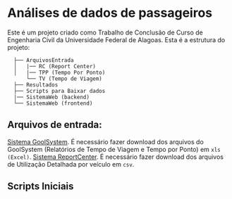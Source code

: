# Análises de dados de passageiros

Este é um projeto criado como Trabalho de Conclusão de Curso de Engenharia Civil da Universidade Federal de Alagoas.
Esta é a estrutura do projeto:

```
  ├── ArquivosEntrada
  │   |── RC (Report Center)
  │   |── TPP (Tempo Por Ponto)
      └── TV (Tempo de Viagem)
  ├── Resultados
  ├── Scripts para Baixar dados
  |── SistemaWeb (backend)
  └── SistemaWeb (frontend)
```   


## Arquivos de entrada:

[Sistema GoolSystem](). É necessário fazer download dos arquivos do GoolSystem (Relatórios de Tempo de Viagem e Tempo por Ponto) em `xls (Excel)`.
[Sistema ReportCenter](). É necessário fazer download dos arquivos de Utilização Detalhada por veículo em `csv`.

## Scripts Iniciais

